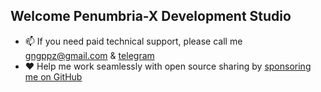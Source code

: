  ## Welcome Penumbria-X Development Studio

- 📫 If you need paid technical support, please call me [gngppz@gmail.com](mailto:penumbra-x@outlook.com) & [tеlеgrаm](https://t.me/djbcde)
- ❤️ Help me work seamlessly with open source sharing by [sponsoring me on GitHub](https://github.com/penumbra-x/.github/blob/main/profile/SPONSOR.md)
